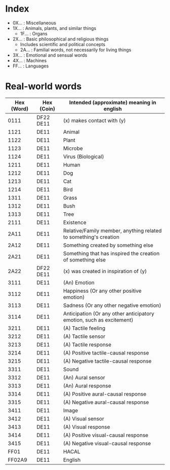 # Index

* 0X... : Miscellaneous
* 1X... : Animals, plants, and similar things
  * 1F... : Organs
* 2X... : Basic philosophical and religious things
  * Includes scientific and political concepts
  * 2A... : Familial words, not necessarily for living things
* 3X... : Emotional and sensual words
* 4X... : Machines
* FF... : Languages

# Real-world words

Hex (Word) | Hex (Coin)                              | Intended (approximate) meaning in english
---------- | --------------------------------------- | --------------------------------------------------------------------
0111       | DF22 DE11                               | (x) makes contact with (y)
1121       | DE11                                    | Animal
1122       | DE11                                    | Plant
1123       | DE11                                    | Microbe
1124       | DE11                                    | Virus (Biological)
1211       | DE11                                    | Human
1212       | DE11                                    | Dog
1213       | DE11                                    | Cat
1214       | DE11                                    | Bird
1311       | DE11                                    | Grass
1312       | DE11                                    | Bush
1313       | DE11                                    | Tree
2111       | DE11                                    | Existence
2A11       | DE11                                    | Relative/Family member, anything related to something's creation
2A12       | DE11                                    | Something created by something else
2A21       | DE11                                    | Something that has inspired the creation of something else
2A22       | DF22 DE11                               | (x) was created in inspiration of (y)
3111       | DE11                                    | (An) Emotion
3112       | DE11                                    | Happiness (Or any other positive emotion)
3113       | DE11                                    | Sadness (Or any other negative emotion)
3114       | DE11                                    | Anticipation (Or any other anticipatory emotion, such as excitement)
3211       | DE11                                    | (A) Tactile feeling
3212       | DE11                                    | (A) Tactile sensor
3213       | DE11                                    | (A) Tactile response
3214       | DE11                                    | (A) Positive tactile-causal response
3215       | DE11                                    | (A) Negative tactile-causal response
3311       | DE11                                    | Sound
3312       | DE11                                    | (An) Aural sensor
3313       | DE11                                    | (An) Aural response
3314       | DE11                                    | (A) Positive aural-causal response
3315       | DE11                                    | (A) Negative aural-causal response
3411       | DE11                                    | Image
3412       | DE11                                    | (A) Visual sensor
3413       | DE11                                    | (A) Visual response
3414       | DE11                                    | (A) Positive visual-causal response
3415       | DE11                                    | (A) Negative visual-causal response
FF01       | DE11                                    | HACAL
FF02A9     | DE11                                    | English
